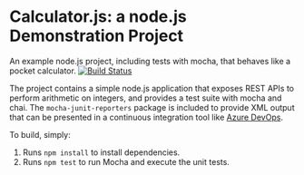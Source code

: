 Calculator.js: a node.js Demonstration Project
==============================================
An example node.js project, including tests with mocha, that behaves like
a pocket calculator.
[![Build Status](https://adips.visualstudio.com/Integrating%20External%20Source%20Control%20with%20Azure%20Pipelines/_apis/build/status/Nofgreid.calculator?branchName=master)](https://adips.visualstudio.com/Integrating%20External%20Source%20Control%20with%20Azure%20Pipelines/_build/latest?definitionId=10&branchName=master)

The project contains a simple node.js application that exposes REST APIs
to perform arithmetic on integers, and provides a test suite with mocha
and chai.  The `mocha-junit-reporters` package is included to provide XML
output that can be presented in a continuous integration tool like
[Azure DevOps](https://azure.com/devops).

To build, simply:

1. Runs `npm install` to install dependencies.
2. Runs `npm test` to run Mocha and execute the unit tests.

